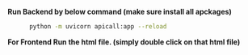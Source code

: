 **Run Backend by below command (make sure install all apckages)**
```bash
      python -m uvicorn apicall:app --reload

```
**For Frontend Run the html file. (simply double click on that html file)**
